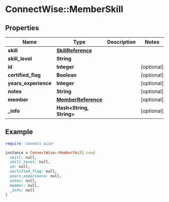 # ConnectWise::MemberSkill

## Properties

| Name | Type | Description | Notes |
| ---- | ---- | ----------- | ----- |
| **skill** | [**SkillReference**](SkillReference.md) |  |  |
| **skill_level** | **String** |  |  |
| **id** | **Integer** |  | [optional] |
| **certified_flag** | **Boolean** |  | [optional] |
| **years_experience** | **Integer** |  | [optional] |
| **notes** | **String** |  | [optional] |
| **member** | [**MemberReference**](MemberReference.md) |  | [optional] |
| **_info** | **Hash&lt;String, String&gt;** |  | [optional] |

## Example

```ruby
require 'connect_wise'

instance = ConnectWise::MemberSkill.new(
  skill: null,
  skill_level: null,
  id: null,
  certified_flag: null,
  years_experience: null,
  notes: null,
  member: null,
  _info: null
)
```

